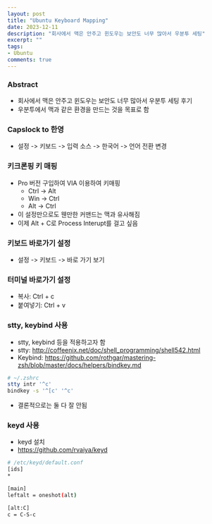 ```yaml
---
layout: post
title: "Ubuntu Keyboard Mapping"
date: 2023-12-11
description: "회사에서 맥은 안주고 윈도우는 보안도 너무 많아서 우분투 세팅"
excerpt: ""
tags:
- Ubuntu
comments: true
---
```

### Abstract
- 회사에서 맥은 안주고 윈도우는 보안도 너무 많아서 우분투 세팅 후기
- 우분투에서 맥과 같은 환경을 만드는 것을 목표로 함

### Capslock to 한영
- 설정 -> 키보드 -> 입력 소스 -> 한국어 -> 언어 전환 변경

### 키크론핑 키 매핑
- Pro 버전 구입하여 VIA 이용하여 키매핑
    - Ctrl -> Alt
    - Win -> Ctrl
    - Alt -> Ctrl
- 이 설정만으로도 웬만한 커맨드는 맥과 유사해짐
- 이제 Alt + C로 Process Interupt를 걸고 싶음

### 키보드 바로가기 설정
- 설정 -> 키보드 -> 바로 가기 보기

### 터미널 바로가기 설정
- 복사: Ctrl + c
- 붙여넣기: Ctrl + v

### stty, keybind 사용
- stty, keybind 등을 적용하고자 함 
- stty: http://coffeenix.net/doc/shell_programming/shell542.html
- Keybind: https://github.com/rothgar/mastering-zsh/blob/master/docs/helpers/bindkey.md
```bash
# ~/.zshrc
stty intr '^c'
bindkey -s '^[c' '^c'
```
- 결론적으로는 둘 다 잘 안됨

### keyd 사용
- keyd 설치
- https://github.com/rvaiya/keyd

```bash
# /etc/keyd/default.conf
[ids]
*

[main]
leftalt = oneshot(alt)

[alt:C]
c = C-S-c
```